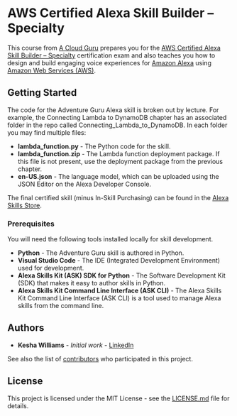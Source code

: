 # AWS Certified Alexa Skill Builder – Specialty

This course from [A Cloud Guru](https://acloud.guru) prepares you for the [AWS Certified Alexa Skill Builder – Specialty](https://aws.amazon.com/certification/certified-alexa-skill-builder-specialty/) certification exam and also teaches you how to design and build engaging voice experiences for [Amazon Alexa](https://developer.amazon.com/alexa) using [Amazon Web Services (AWS)](https://aws.amazon.com/).

## Getting Started

The code for the Adventure Guru Alexa skill is broken out by lecture. For example, the Connecting Lambda to DynamoDB
chapter has an associated folder in the repo called Connecting_Lambda_to_DynamoDB. In each folder you may find multiple files:

* **lambda_function.py** - The Python code for the skill.
* **lambda_function.zip** - The Lambda function deployment package. If this file is not present, use the deployment package from the previous chapter.
* **en-US.json** - The language model, which can be uploaded using the JSON Editor on the Alexa Developer Console.

The final certified skill (minus In-Skill Purchasing) can be found in the [Alexa Skills Store](https://www.amazon.com/dp/B0825P4HYH/ref=sr_1_1?keywords=adventure+guru&qid=1575120232&s=digital-skills&sr=1-1).

### Prerequisites

You will need the following tools installed locally for skill development.

* **Python** - The Adventure Guru skill is authored in Python.
* **Visual Studio Code** - The IDE (Integrated Development Environment) used for development. 
* **Alexa Skills Kit (ASK) SDK for Python** - The Software Development Kit (SDK) that makes it easy to author skills in Python.
* **Alexa Skills Kit Command Line Interface (ASK CLI)** - The Alexa Skills Kit Command Line Interface (ASK CLI) is a tool used to manage Alexa skills from the command line.

## Authors

* **Kesha Williams** - *Initial work* - [LinkedIn](https://www.linkedin.com/in/java-rock-star-kesha/)

See also the list of [contributors](https://github.com/ACloudGuru-Resources/Course_Alexa_Skill_Builder/contributors) who participated in this project.

## License

This project is licensed under the MIT License - see the [LICENSE.md](https://github.com/ACloudGuru-Resources/Course_Alexa_Skill_Builder/blob/master/LICENSE) file for details.


